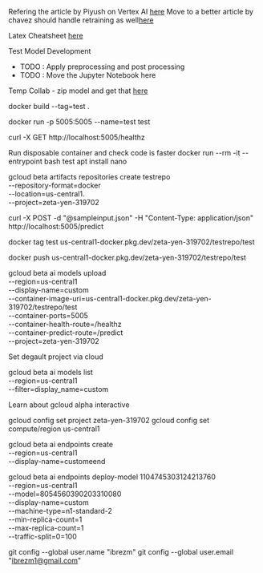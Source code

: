 Refering the article by Piyush on Vertex AI [here](https://medium.com/@piyushpandey282/model-serving-at-scale-with-vertex-ai-custom-container-deployment-with-pre-and-post-processing-12ac62f4ce76)
Move to a better article by chavez should handle retraining as well[here](https://medium.com/@jchavezar/ml-from-local-to-production-vertex-ai-d3b09998008c)

Latex Cheatsheet [here](https://github.com/adam-p/markdown-here/wiki/Markdown-Cheatsheet)

Test Model Development
* TODO : Apply preprocessing and post processing 
* TODO : Move the Jupyter Notebook here

Temp Collab - zip model and get that [here](https://colab.research.google.com/drive/1RupAVB60jXwPt4i72isuA2aSZojNDVcm#scrollTo=Ccr2VxwXiQwd)

docker build --tag=test .

docker run -p 5005:5005 --name=test test 

curl -X GET http://localhost:5005/healthz

Run disposable container and check code is faster
docker run --rm -it --entrypoint bash test
apt install nano

gcloud beta artifacts repositories create testrepo \
 --repository-format=docker \
 --location=us-central1. \
 --project=zeta-yen-319702

curl -X POST -d "@sampleinput.json" -H "Content-Type: application/json" http://localhost:5005/predict

docker tag test us-central1-docker.pkg.dev/zeta-yen-319702/testrepo/test

docker push us-central1-docker.pkg.dev/zeta-yen-319702/testrepo/test

gcloud beta ai models upload \
  --region=us-central1 \
  --display-name=custom \
  --container-image-uri=us-central1-docker.pkg.dev/zeta-yen-319702/testrepo/test \
  --container-ports=5005 \
  --container-health-route=/healthz \
  --container-predict-route=/predict \
 --project=zeta-yen-319702

 Set degault project via cloud 

 gcloud beta ai models list \
  --region=us-central1 \
  --filter=display_name=custom

Learn about 
gcloud alpha interactive

gcloud config set project zeta-yen-319702
gcloud config set compute/region us-central1 

gcloud beta ai endpoints create \
  --region=us-central1  \
  --display-name=customeend

gcloud beta ai endpoints deploy-model 1104745303124213760 \
  --region=us-central1 \
  --model=8054560390203310080 \
  --display-name=custom \
  --machine-type=n1-standard-2 \
  --min-replica-count=1 \
  --max-replica-count=1 \
  --traffic-split=0=100 

  git config --global user.name "ibrezm"
  git config --global user.email "ibrezm1@gmail.com"
